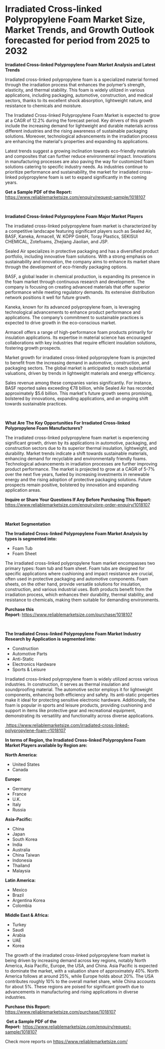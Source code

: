 <p><h1>Irradiated Cross-linked Polypropylene Foam Market Size, Market Trends, and Growth Outlook forecasted for period from 2025 to 2032</h1></p><p><strong>Irradiated Cross-linked Polypropylene Foam Market Analysis and Latest Trends</strong></p>
<p><p>Irradiated cross-linked polypropylene foam is a specialized material formed through the irradiation process that enhances the polymer’s strength, elasticity, and thermal stability. This foam is widely utilized in various applications, including packaging, automotive, construction, and medical sectors, thanks to its excellent shock absorption, lightweight nature, and resistance to chemicals and moisture.</p><p>The Irradiated Cross-linked Polypropylene Foam Market is expected to grow at a CAGR of 12.2% during the forecast period. Key drivers of this growth include the increasing demand for lightweight and durable materials across different industries and the rising awareness of sustainable packaging solutions. Moreover, technological advancements in the irradiation process are enhancing the material's properties and expanding its applications. </p><p>Latest trends suggest a growing inclination towards eco-friendly materials and composites that can further reduce environmental impact. Innovations in manufacturing processes are also paving the way for customized foam solutions catering to specific industry needs. As industries continue to prioritize performance and sustainability, the market for irradiated cross-linked polypropylene foam is set to expand significantly in the coming years.</p></p>
<p><strong>Get a Sample PDF of the Report:&nbsp;</strong> <a href="https://www.reliablemarketsize.com/enquiry/request-sample/1018107?utm_campaign=2803&utm_medium=2&utm_source=Github&utm_content=ia&utm_term=21032025&utm_id=irradiated-cross-linked-polypropylene-foam">https://www.reliablemarketsize.com/enquiry/request-sample/1018107</a></p>
<p>&nbsp;</p>
<p><strong>Irradiated Cross-linked Polypropylene Foam Major Market Players</strong></p>
<p><p>The irradiated cross-linked polypropylene foam market is characterized by a competitive landscape featuring significant players such as Sealed Air, BASF, Kaneka, Armacell, W. KÖPP GmbH, Toray Plastics, SEKISUI CHEMICAL, Zotefoams, Zhejiang Jiaolian, and JSP.</p><p>Sealed Air specializes in protective packaging and has a diversified product portfolio, including innovative foam solutions. With a strong emphasis on sustainability and innovation, the company aims to enhance its market share through the development of eco-friendly packaging options.</p><p>BASF, a global leader in chemical production, is expanding its presence in the foam market through continuous research and development. The company is focusing on creating advanced materials that offer superior performance while meeting regulatory demands. Its extensive distribution network positions it well for future growth.</p><p>Kaneka, known for its advanced polypropylene foam, is leveraging technological advancements to enhance product performance and applications. The company’s commitment to sustainable practices is expected to drive growth in the eco-conscious market.</p><p>Armacell offers a range of high-performance foam products primarily for insulation applications. Its expertise in material science has encouraged collaborations with key industries that require efficient insulation solutions, fostering growth prospects.</p><p>Market growth for irradiated cross-linked polypropylene foam is projected to benefit from the increasing demand in automotive, construction, and packaging sectors. The global market is anticipated to reach substantial valuations, driven by trends in lightweight materials and energy efficiency.</p><p>Sales revenue among these companies varies significantly. For instance, BASF reported sales exceeding €78 billion, while Sealed Air has recorded approximately $5.6 billion. This market's future growth seems promising, bolstered by innovations, expanding applications, and an ongoing shift towards sustainable practices.</p></p>
<p>&nbsp;</p>
<p><strong>What Are The Key Opportunities For Irradiated Cross-linked Polypropylene Foam Manufacturers?</strong></p>
<p><p>The irradiated cross-linked polypropylene foam market is experiencing significant growth, driven by its applications in automotive, packaging, and construction sectors due to its superior thermal insulation, lightweight, and durability. Market trends indicate a shift towards sustainable materials, enhancing demand for recyclable and environmentally friendly foams. Technological advancements in irradiation processes are further improving product performance. The market is projected to grow at a CAGR of 5-7% over the next five years, fueled by increasing investments in renewable energy and the rising adoption of protective packaging solutions. Future prospects remain positive, bolstered by innovation and expanding application areas.</p></p>
<p><strong>Inquire or Share Your Questions If Any Before Purchasing This Report:</strong> <a href="https://www.reliablemarketsize.com/enquiry/pre-order-enquiry/1018107?utm_campaign=2803&utm_medium=2&utm_source=Github&utm_content=ia&utm_term=21032025&utm_id=irradiated-cross-linked-polypropylene-foam">https://www.reliablemarketsize.com/enquiry/pre-order-enquiry/1018107</a></p>
<p>&nbsp;</p>
<p><strong>Market Segmentation</strong></p>
<p><strong>The Irradiated Cross-linked Polypropylene Foam Market Analysis by types is segmented into:</strong></p>
<p><ul><li>Foam Tub</li><li>Foam Sheet</li></ul></p>
<p><p>The irradiated cross-linked polypropylene foam market encompasses two primary types: foam tub and foam sheet. Foam tubs are designed for specific applications where cushioning and impact resistance are crucial, often used in protective packaging and automotive components. Foam sheets, on the other hand, provide versatile solutions for insulation, construction, and various industrial uses. Both products benefit from the irradiation process, which enhances their durability, thermal stability, and resistance to chemicals, making them suitable for demanding environments.</p></p>
<p><strong>Purchase this Report:&nbsp;</strong><a href="https://www.reliablemarketsize.com/purchase/1018107?utm_campaign=2803&utm_medium=2&utm_source=Github&utm_content=ia&utm_term=21032025&utm_id=irradiated-cross-linked-polypropylene-foam">https://www.reliablemarketsize.com/purchase/1018107</a></p>
<p>&nbsp;</p>
<p><strong>The Irradiated Cross-linked Polypropylene Foam Market Industry Research by Application is segmented into:</strong></p>
<p><ul><li>Construction</li><li>Automotive Parts</li><li>Anti-Static</li><li>Electronics Hardware</li><li>Sports & Leisure</li></ul></p>
<p><p>Irradiated cross-linked polypropylene foam is widely utilized across various industries. In construction, it serves as thermal insulation and soundproofing material. The automotive sector employs it for lightweight components, enhancing both efficiency and safety. Its anti-static properties make it ideal for protecting sensitive electronic hardware. Additionally, the foam is popular in sports and leisure products, providing cushioning and support in items like protective gear and recreational equipment, demonstrating its versatility and functionality across diverse applications.</p></p>
<p><a href="https://www.reliablemarketsize.com/irradiated-cross-linked-polypropylene-foam-r1018107?utm_campaign=2803&utm_medium=2&utm_source=Github&utm_content=ia&utm_term=21032025&utm_id=irradiated-cross-linked-polypropylene-foam">&nbsp;https://www.reliablemarketsize.com/irradiated-cross-linked-polypropylene-foam-r1018107</a></p>
<p><strong>In terms of Region, the Irradiated Cross-linked Polypropylene Foam Market Players available by Region are:</strong></p>
<p>
    <p> <strong> North America: </strong>
        <ul>
            <li>United States</li>
            <li>Canada</li>
        </ul>
        </p> 
    <p> <strong> Europe: </strong>
        <ul>
            <li>Germany</li>
            <li>France</li>
            <li>U.K.</li>
            <li>Italy</li>
            <li>Russia</li>
        </ul>
        </p> 
    <p> <strong> Asia-Pacific: </strong>
        <ul>
            <li>China</li>
            <li>Japan</li>
            <li>South Korea</li>
            <li>India</li>
            <li>Australia</li>
            <li>China Taiwan</li>
            <li>Indonesia</li>
            <li>Thailand</li>
            <li>Malaysia</li>
        </ul>
        </p> 
    <p> <strong> Latin America: </strong>
        <ul>
            <li>Mexico</li>
            <li>Brazil</li>
            <li>Argentina Korea</li>
            <li>Colombia</li>
        </ul>
        </p> 
    <p> <strong> Middle East & Africa: </strong>
        <ul>
            <li>Turkey</li>
            <li>Saudi</li>
            <li>Arabia</li>
            <li>UAE</li>
            <li>Korea</li>
        </ul>
    </p>
    </p>
<p><p>The growth of the irradiated cross-linked polypropylene foam market is being driven by increasing demand across key regions, notably North America, Asia Pacific, Europe, the USA, and China. Asia Pacific is expected to dominate the market, with a valuation share of approximately 40%. North America follows at around 25%, while Europe holds about 20%. The USA contributes roughly 10% to the overall market share, while China accounts for about 5%. These regions are poised for significant growth due to advancements in manufacturing and rising applications in diverse industries.</p></p>
<p><strong>Purchase this Report: </strong><a href="https://www.reliablemarketsize.com/purchase/1018107?utm_campaign=2803&utm_medium=2&utm_source=Github&utm_content=ia&utm_term=21032025&utm_id=irradiated-cross-linked-polypropylene-foam">https://www.reliablemarketsize.com/purchase/1018107</a></p>
<p>&nbsp;<strong>Get a Sample PDF of the Report:&nbsp;&nbsp;</strong><a href="https://www.reliablemarketsize.com/enquiry/request-sample/1018107?utm_campaign=2803&utm_medium=2&utm_source=Github&utm_content=ia&utm_term=21032025&utm_id=irradiated-cross-linked-polypropylene-foam">https://www.reliablemarketsize.com/enquiry/request-sample/1018107</a></p>
<p><strong></strong></p>
<p>Check more reports on <a href="https://www.reliablemarketsize.com/?utm_campaign=2803&utm_medium=2&utm_source=Github&utm_content=ia&utm_term=21032025&utm_id=irradiated-cross-linked-polypropylene-foam">https://www.reliablemarketsize.com/</a></p>